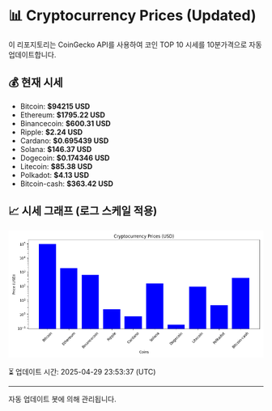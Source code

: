 
# 📊 Cryptocurrency Prices (Updated)

이 리포지토리는 CoinGecko API를 사용하여 코인 TOP 10 시세를 10분가격으로 자동 업데이트합니다.

## 💰 현재 시세
- Bitcoin: **$94215 USD**
- Ethereum: **$1795.22 USD**
- Binancecoin: **$600.31 USD**
- Ripple: **$2.24 USD**
- Cardano: **$0.695439 USD**
- Solana: **$146.37 USD**
- Dogecoin: **$0.174346 USD**
- Litecoin: **$85.38 USD**
- Polkadot: **$4.13 USD**
- Bitcoin-cash: **$363.42 USD**

## 📈 시세 그래프 (로그 스케일 적용)
![Crypto Prices](crypto_prices.png)

⏳ 업데이트 시간: 2025-04-29 23:53:37 (UTC)

---
자동 업데이트 봇에 의해 관리됩니다.
